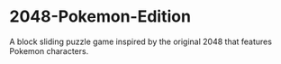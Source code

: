 # 2048-Pokemon-Edition
A block sliding puzzle game inspired by the original 2048 that features Pokemon characters.
